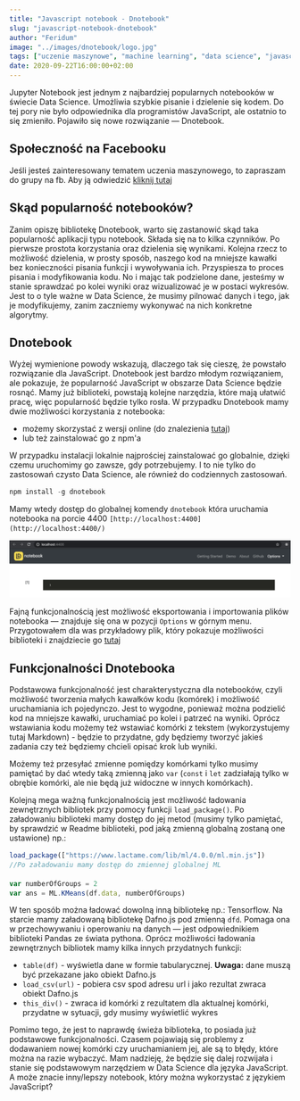 ```yaml
---
title: "Javascript notebook - Dnotebook"
slug: "javascript-notebook-dnotebook"
author: "Feridum"
image: "../images/dnotebook/logo.jpg"
tags: ["uczenie maszynowe", "machine learning", "data science", "javascript"]
date: 2020-09-22T16:00:00+02:00
---
```


Jupyter Notebook jest jednym z najbardziej popularnych notebooków w świecie Data Science. Umożliwia szybkie pisanie i dzielenie się kodem. Do tej pory nie było odpowiednika dla programistów JavaScript, ale ostatnio to się zmieniło. Pojawiło się nowe rozwiązanie — Dnotebook.

<!--more-->

## Społeczność na Facebooku

Jeśli jesteś zainteresowany tematem uczenia maszynowego, to zapraszam do grupy na fb. Aby ją odwiedzić [kliknij tutaj](https://www.facebook.com/groups/366332021430977)

## Skąd popularność notebooków?

Zanim opiszę bibliotekę Dnotebook, warto się zastanowić skąd taka popularność aplikacji typu notebook. Składa się na to kilka czynników. Po pierwsze prostota korzystania oraz dzielenia się wynikami. Kolejna rzecz to możliwość dzielenia, w prosty sposób, naszego kod na mniejsze kawałki bez konieczności pisania funkcji i wywoływania ich. Przyspiesza to proces pisania i modyfikowania kodu. No i mając tak podzielone dane, jesteśmy w stanie sprawdzać po kolei wyniki oraz wizualizować je w postaci wykresów. Jest to o tyle ważne w Data Science, że musimy pilnować danych i tego, jak je modyfikujemy, zanim zaczniemy wykonywać na nich konkretne algorytmy.

## Dnotebook

Wyżej wymienione powody wskazują, dlaczego tak się cieszę, że powstało rozwiązanie dla JavaScript. Dnotebook jest bardzo młodym rozwiązaniem, ale pokazuje, że popularność JavaScript w obszarze Data Science będzie rosnąć. Mamy już biblioteki, powstają kolejne narzędzia, które mają ułatwić pracę, więc popularność będzie tylko rosła. W przypadku Dnotebook mamy dwie możliwości korzystania z notebooka:

- możemy skorzystać z wersji online (do znalezienia [tutaj](https://playnotebook.jsdata.org/demo))
- lub też zainstalować go z npm'a

W przypadku instalacji lokalnie najprościej zainstalować go globalnie, dzięki czemu uruchomimy go zawsze, gdy potrzebujemy. I to nie tylko do zastosowań czysto Data Science, ale również do codziennych zastosowań.  

```js
npm install -g dnotebook
```

Mamy wtedy dostęp do globalnej komendy `dnotebook` która uruchamia notebooka na porcie 4400 `[http://localhost:4400](http://localhost:4400/)`

![empty page](../images/dnotebook/empty.png)

Fajną funkcjonalnością jest możliwość eksportowania i importowania plików notebooka — znajduje się ona w pozycji `Options` w górnym menu. Przygotowałem dla was przykładowy plik, który pokazuje możliwości biblioteki i znajdziecie go [tutaj](/Dnotebook-example.json)

## Funkcjonalności Dnotebooka

Podstawowa funkcjonalność jest charakterystyczna dla notebooków, czyli możliwość tworzenia małych kawałków kodu (komórek) i możliwość uruchamiania ich pojedynczo. Jest to wygodne, ponieważ można podzielić kod na mniejsze kawałki, uruchamiać po kolei i patrzeć na wyniki. Oprócz wstawiania kodu możemy też wstawiać komórki z tekstem (wykorzystujemy tutaj Markdown) - będzie to przydatne, gdy będziemy tworzyć jakieś zadania czy też będziemy chcieli opisać krok lub wyniki.

Możemy też przesyłać zmienne pomiędzy komórkami tylko musimy pamiętać by dać wtedy taką zmienną jako `var` (`const` i `let` zadziałają tylko w obrębie komórki, ale nie będą już widoczne w innych komórkach).

Kolejną mega ważną funkcjonalnością jest możliwość ładowania zewnętrznych bibliotek przy pomocy funkcji `load_package()`. Po załadowaniu biblioteki mamy dostęp do jej metod (musimy tylko pamiętać, by sprawdzić w Readme biblioteki, pod jaką zmienną globalną zostaną one ustawione) np.:

```js
load_package(["https://www.lactame.com/lib/ml/4.0.0/ml.min.js"])
//Po załadowaniu mamy dostęp do zmiennej globalnej ML 

var numberOfGroups = 2
var ans = ML.KMeans(df.data, numberOfGroups)
```

W ten sposób można ładować dowolną inną bibliotekę np.: Tensorflow. Na starcie mamy załadowaną bibliotekę Dafno.js pod zmienną `dfd`. Pomaga ona w przechowywaniu i operowaniu na danych — jest odpowiednikiem biblioteki Pandas ze świata pythona. Oprócz możliwości ładowania zewnętrznych bibliotek mamy kilka innych przydatnych funkcji: 

- `table(df)` - wyświetla dane w formie tabularycznej. **Uwaga:** dane muszą być przekazane jako obiekt Dafno.js
- `load_csv(url)` - pobiera csv spod adresu url i jako rezultat zwraca obiekt Dafno.js
- `this_div()` - zwraca id komórki z rezultatem dla aktualnej komórki, przydatne w sytuacji, gdy musimy wyświetlić wykres

Pomimo tego, że jest to naprawdę świeża biblioteka, to posiada już podstawowe funkcjonalności. Czasem pojawiają się problemy z dodawaniem nowej komórki czy uruchamianiem jej, ale są to błędy, które można na razie wybaczyć. Mam nadzieję, że będzie się dalej rozwijała i stanie się podstawowym narzędziem w Data Science dla języka JavaScript. A może znacie inny/lepszy notebook, który można wykorzystać z językiem JavaScript?